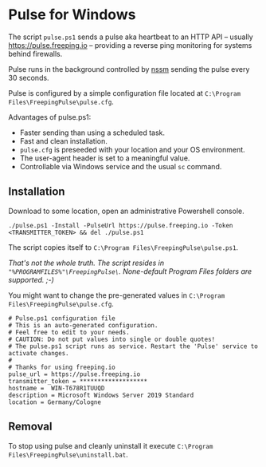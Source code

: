 # Pulse for Windows
The script `pulse.ps1` sends a pulse aka heartbeat to an HTTP API – usually https://pulse.freeping.io – providing a reverse ping monitoring for systems behind firewalls.

Pulse runs in the background controlled by [nssm](https://nssm.cc/) sending the pulse every 30 seconds.

Pulse is configured by a simple configuration file located at `C:\Program Files\FreepingPulse\pulse.cfg`. 

Advantages of pulse.ps1:
* Faster sending than using a scheduled task.
* Fast and clean installation.
* `pulse.cfg` is preseeded with your location and your OS environment.
* The user-agent header is set to a meaningful value.
* Controllable via Windows service and the usual `sc` command.

## Installation
Download to some location, open an administrative Powershell console.
```
./pulse.ps1 -Install -PulseUrl https://pulse.freeping.io -Token <TRANSMITTER_TOKEN> && del ./pulse.ps1
```

The script copies itself to `C:\Program Files\FreepingPulse\pulse.ps1`.

*That's not the whole truth. The script resides in `"%PROGRAMFILES%"\FreepingPulse\`. None-default Program Files folders are supported. ;-)*


You might want to change the pre-generated values in `C:\Program Files\FreepingPulse\pulse.cfg`. 
```
# Pulse.ps1 configuration file
# This is an auto-generated configuration.
# Feel free to edit to your needs.
# CAUTION: Do not put values into single or double quotes!
# The pulse.ps1 script runs as service. Restart the 'Pulse' service to activate changes.
# 
# Thanks for using freeping.io
pulse_url = https://pulse.freeping.io
transmitter_token = *******************
hostname =  WIN-T678R1TUUQD
description = Microsoft Windows Server 2019 Standard
location = Germany/Cologne
```

## Removal
To stop using pulse and cleanly uninstall it execute `C:\Program Files\FreepingPulse\uninstall.bat`. 
